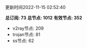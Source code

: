更新时间2022-11-15 02:52:40

**总订阅: 73**
**总节点: 1012**
**有效节点: 352**
- v2ray节点: 209
- trojan节点: 81
- ss节点: 62
